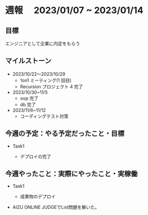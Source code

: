 # 週報　 2023/01/07 ~ 2023/01/14

## 目標

エンジニアとして企業に内定をもらう

## マイルストーン

- 2023/10/22〜2023/10/29
  - 1on1 ミーティング(1 回目)
  - Recursion プロジェクト 4 完了
- 2023/10/30~11/5
  - oop 完了
  - db 完了
- 2023/11/6~11/12
  - コーディングテスト対策

## 今週の予定：やる予定だったこと・目標

- Task1

  - デプロイの完了

## 今週やったこと：実際にやったこと・実稼働

- Task1

  - 成果物のデプロイ

- AIZU ONLINE JUDGEでList問題を解いた。

